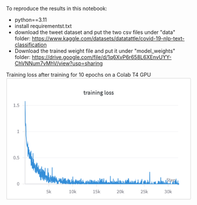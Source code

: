 To reproduce the results in this notebook:
* python==3.11
* install requirementst.txt
* download the tweet dataset and put the two csv files under "data" folder: https://www.kaggle.com/datasets/datatattle/covid-19-nlp-text-classification 
* Download the trained weight file and put it under "model_weights" folder: https://drive.google.com/file/d/1q6XvP6r658L6XEnvUYY-ChVNNum7vMhV/view?usp=sharing

Training loss after training for 10 epochs on a Colab T4 GPU
![Training Loss](https://github.com/adoskk/MachineLearningBasics/blob/main/NLP/text_classification/images/training_loss.png)
